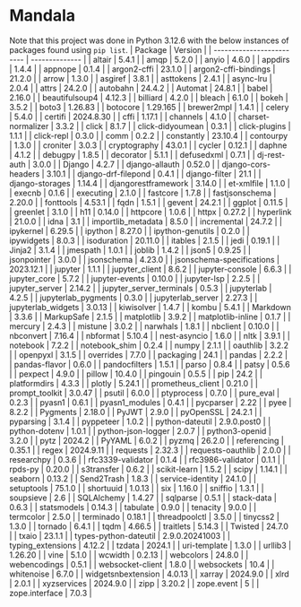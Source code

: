 # Mandala

Note that this project was done in Python 3.12.6 with the below instances of packages found using `pip list`.
| Package | Version |
| ------------------------- | -------------- |
| altair | 5.4.1 |
| amqp | 5.2.0 |
| anyio | 4.6.0 |
| appdirs | 1.4.4 |
| appnope | 0.1.4 |
| argon2-cffi | 23.1.0 |
| argon2-cffi-bindings | 21.2.0 |
| arrow | 1.3.0 |
| asgiref | 3.8.1 |
| asttokens | 2.4.1 |
| async-lru | 2.0.4 |
| attrs | 24.2.0 |
| autobahn | 24.4.2 |
| Automat | 24.8.1 |
| babel | 2.16.0 |
| beautifulsoup4 | 4.12.3 |
| billiard | 4.2.0 |
| bleach | 6.1.0 |
| bokeh | 3.5.2 |
| boto3 | 1.26.83 |
| botocore | 1.29.165 |
| brewer2mpl | 1.4.1 |
| celery | 5.4.0 |
| certifi | 2024.8.30 |
| cffi | 1.17.1 |
| channels | 4.1.0 |
| charset-normalizer | 3.3.2 |
| click | 8.1.7 |
| click-didyoumean | 0.3.1 |
| click-plugins | 1.1.1 |
| click-repl | 0.3.0 |
| comm | 0.2.2 |
| constantly | 23.10.4 |
| contourpy | 1.3.0 |
| croniter | 3.0.3 |
| cryptography | 43.0.1 |
| cycler | 0.12.1 |
| daphne | 4.1.2 |
| debugpy | 1.8.5 |
| decorator | 5.1.1 |
| defusedxml | 0.7.1 |
| dj-rest-auth | 3.0.0 |
| Django | 4.2.7 |
| django-allauth | 0.52.0 |
| django-cors-headers | 3.10.1 |
| django-drf-filepond | 0.4.1 |
| django-filter | 21.1 |
| django-storages | 1.14.4 |
| djangorestframework | 3.14.0 |
| et-xmlfile | 1.1.0 |
| execnb | 0.1.6 |
| executing | 2.1.0 |
| fastcore | 1.7.8 |
| fastjsonschema | 2.20.0 |
| fonttools | 4.53.1 |
| fqdn | 1.5.1 |
| gevent | 24.2.1 |
| ggplot | 0.11.5 |
| greenlet | 3.1.0 |
| h11 | 0.14.0 |
| httpcore | 1.0.6 |
| httpx | 0.27.2 |
| hyperlink | 21.0.0 |
| idna | 3.1 |
| importlib_metadata | 8.5.0 |
| incremental | 24.7.2 |
| ipykernel | 6.29.5 |
| ipython | 8.27.0 |
| ipython-genutils | 0.2.0 |
| ipywidgets | 8.0.3 |
| isoduration | 20.11.0 |
| itables | 2.1.5 |
| jedi | 0.19.1 |
| Jinja2 | 3.1.4 |
| jmespath | 1.0.1 |
| joblib | 1.4.2 |
| json5 | 0.9.25 |
| jsonpointer | 3.0.0 |
| jsonschema | 4.23.0 |
| jsonschema-specifications | 2023.12.1 |
| jupyter | 1.1.1 |
| jupyter_client | 8.6.2 |
| jupyter-console | 6.6.3 |
| jupyter_core | 5.7.2 |
| jupyter-events | 0.10.0 |
| jupyter-lsp | 2.2.5 |
| jupyter_server | 2.14.2 |
| jupyter_server_terminals | 0.5.3 |
| jupyterlab | 4.2.5 |
| jupyterlab_pygments | 0.3.0 |
| jupyterlab_server | 2.27.3 |
| jupyterlab_widgets | 3.0.13 |
| kiwisolver | 1.4.7 |
| kombu | 5.4.1 |
| Markdown | 3.3.6 |
| MarkupSafe | 2.1.5 |
| matplotlib | 3.9.2 |
| matplotlib-inline | 0.1.7 |
| mercury | 2.4.3 |
| mistune | 3.0.2 |
| narwhals | 1.8.1 |
| nbclient | 0.10.0 |
| nbconvert | 7.16.4 |
| nbformat | 5.10.4 |
| nest-asyncio | 1.6.0 |
| nltk | 3.9.1 |
| notebook | 7.2.2 |
| notebook_shim | 0.2.4 |
| numpy | 2.1.1 |
| oauthlib | 3.2.2 |
| openpyxl | 3.1.5 |
| overrides | 7.7.0 |
| packaging | 24.1 |
| pandas | 2.2.2 |
| pandas-flavor | 0.6.0 |
| pandocfilters | 1.5.1 |
| parso | 0.8.4 |
| patsy | 0.5.6 |
| pexpect | 4.9.0 |
| pillow | 10.4.0 |
| pingouin | 0.5.5 |
| pip | 24.2 |
| platformdirs | 4.3.3 |
| plotly | 5.24.1 |
| prometheus_client | 0.21.0 |
| prompt_toolkit | 3.0.47 |
| psutil | 6.0.0 |
| ptyprocess | 0.7.0 |
| pure_eval | 0.2.3 |
| pyasn1 | 0.6.1 |
| pyasn1_modules | 0.4.1 |
| pycparser | 2.22 |
| pyee | 8.2.2 |
| Pygments | 2.18.0 |
| PyJWT | 2.9.0 |
| pyOpenSSL | 24.2.1 |
| pyparsing | 3.1.4 |
| pyppeteer | 1.0.2 |
| python-dateutil | 2.9.0.post0 |
| python-dotenv | 1.0.1 |
| python-json-logger | 2.0.7 |
| python3-openid | 3.2.0 |
| pytz | 2024.2 |
| PyYAML | 6.0.2 |
| pyzmq | 26.2.0 |
| referencing | 0.35.1 |
| regex | 2024.9.11 |
| requests | 2.32.3 |
| requests-oauthlib | 2.0.0 |
| researchpy | 0.3.6 |
| rfc3339-validator | 0.1.4 |
| rfc3986-validator | 0.1.1 |
| rpds-py | 0.20.0 |
| s3transfer | 0.6.2 |
| scikit-learn | 1.5.2 |
| scipy | 1.14.1 |
| seaborn | 0.13.2 |
| Send2Trash | 1.8.3 |
| service-identity | 24.1.0 |
| setuptools | 75.1.0 |
| shortuuid | 1.0.13 |
| six | 1.16.0 |
| sniffio | 1.3.1 |
| soupsieve | 2.6 |
| SQLAlchemy | 1.4.27 |
| sqlparse | 0.5.1 |
| stack-data | 0.6.3 |
| statsmodels | 0.14.3 |
| tabulate | 0.9.0 |
| tenacity | 9.0.0 |
| termcolor | 2.5.0 |
| terminado | 0.18.1 |
| threadpoolctl | 3.5.0 |
| tinycss2 | 1.3.0 |
| tornado | 6.4.1 |
| tqdm | 4.66.5 |
| traitlets | 5.14.3 |
| Twisted | 24.7.0 |
| txaio | 23.1.1 |
| types-python-dateutil | 2.9.0.20241003 |
| typing_extensions | 4.12.2 |
| tzdata | 2024.1 |
| uri-template | 1.3.0 |
| urllib3 | 1.26.20 |
| vine | 5.1.0 |
| wcwidth | 0.2.13 |
| webcolors | 24.8.0 |
| webencodings | 0.5.1 |
| websocket-client | 1.8.0 |
| websockets | 10.4 |
| whitenoise | 6.7.0 |
| widgetsnbextension | 4.0.13 |
| xarray | 2024.9.0 |
| xlrd | 2.0.1 |
| xyzservices | 2024.9.0 |
| zipp | 3.20.2 |
| zope.event | 5 |
| zope.interface | 7.0.3 |
